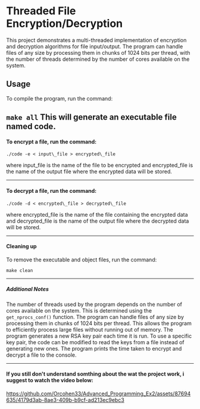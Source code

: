 # Threaded File Encryption/Decryption
This project demonstrates a multi-threaded implementation of encryption and decryption algorithms for file input/output.
The program can handle files of any size by processing them in chunks of 1024 bits per thread, with the number of threads determined by the number of cores available on the system.

## Usage
To compile the program, run the command:

` make all `
This will generate an executable file named code.
------------------------------------ 
#### To encrypt a file, run the command:

`./code -e < input\_file > encrypted\_file `

where input\_file is the name of the file to be encrypted and encrypted\_file is the name of the output file where the encrypted data will be stored.

---------------------------------------------------

#### To decrypt a file, run the command:

`./code -d < encrypted\_file > decrypted\_file `

where encrypted\_file is the name of the file containing the encrypted data and decrypted\_file is the name of the output file where the decrypted data will be stored.

---------------------------------------------------

#### Cleaning up
To remove the executable and object files, run the command:

`make clean`

---------------------------------------------------

##### Additional Notes

The number of threads used by the program depends on the number of cores available on the system. This is determined using the `get_nprocs_conf()` function.
The program can handle files of any size by processing them in chunks of 1024 bits per thread. This allows the program to efficiently process large files without running out of memory.
The program generates a new RSA key pair each time it is run. To use a specific key pair, the code can be modified to read the keys from a file instead of generating new ones.
The program prints the time taken to encrypt and decrypt a file to the console.

---------------------------
#### If you still don't understand somthing about the wat the project work, i suggest to watch the video below:

https://github.com/Orcohen33/Advanced_Programming_Ex2/assets/87694635/4179d3ab-8ae3-409b-b9cf-ad213ec9ebc3

